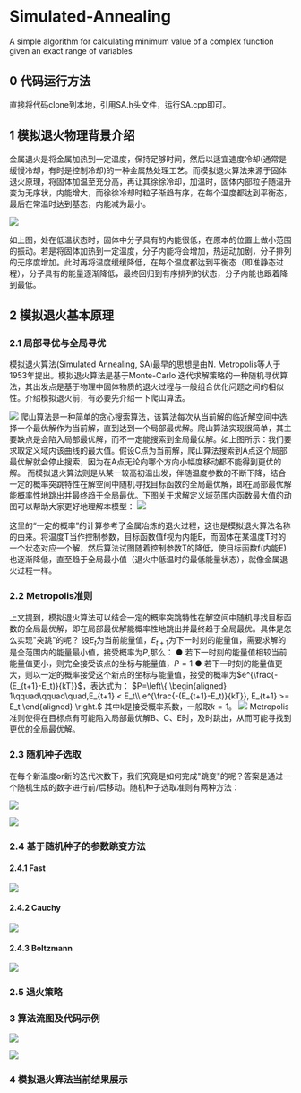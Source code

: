 # Simulated-Annealing
A simple algorithm for calculating minimum value of a complex function given an exact range of variables

## 0 代码运行方法

直接将代码clone到本地，引用SA.h头文件，运行SA.cpp即可。

## 1 模拟退火物理背景介绍
金属退火是将金属加热到一定温度，保持足够时间，然后以适宜速度冷却(通常是缓慢冷却，有时是控制冷却)的一种金属热处理工艺。而模拟退火算法来源于固体退火原理，将固体加温至充分高，再让其徐徐冷却，加温时，固体内部粒子随温升变为无序状，内能增大，而徐徐冷却时粒子渐趋有序，在每个温度都达到平衡态，最后在常温时达到基态，内能减为最小。

![](https://raw.githubusercontent.com/xie96808/Simulated-Annealing/master/img/E.png)

如上图，处在低温状态时，固体中分子具有的内能很低，在原本的位置上做小范围的振动。若是将固体加热到一定温度，分子内能将会增加，热运动加剧，分子排列的无序度增加。此时再将温度缓缓降低，在每个温度都达到平衡态（即准静态过程），分子具有的能量逐渐降低，最终回归到有序排列的状态，分子内能也跟着降到最低。

## 2 模拟退火基本原理
### 2.1 局部寻优与全局寻优
模拟退火算法(Simulated Annealing, SA)最早的思想是由N. Metropolis等人于1953年提出。模拟退火算法是基于Monte-Carlo 迭代求解策略的一种随机寻优算法，其出发点是基于物理中固体物质的退火过程与一般组合优化问题之间的相似性。介绍模拟退火前，有必要先介绍一下爬山算法。

![](https://raw.githubusercontent.com/xie96808/Simulated-Annealing/master/img/mountain.png)
爬山算法是一种简单的贪心搜索算法，该算法每次从当前解的临近解空间中选择一个最优解作为当前解，直到达到一个局部最优解。爬山算法实现很简单，其主要缺点是会陷入局部最优解，而不一定能搜索到全局最优解。如上图所示：我们要求取定义域内该曲线的最大值。假设C点为当前解，爬山算法搜索到A点这个局部最优解就会停止搜索，因为在A点无论向哪个方向小幅度移动都不能得到更优的解。
而模拟退火算法则是从某一较高初温出发，伴随温度参数的不断下降，结合一定的概率突跳特性在解空间中随机寻找目标函数的全局最优解，即在局部最优解能概率性地跳出并最终趋于全局最优。下图关于求解定义域范围内函数最大值的动图可以帮助大家更好地理解本模型：
![](https://raw.githubusercontent.com/xie96808/Simulated-Annealing/master/img/SA_gif.gif)

这里的“一定的概率”的计算参考了金属冶炼的退火过程，这也是模拟退火算法名称的由来。将温度T当作控制参数，目标函数值f视为内能E，而固体在某温度T时的一个状态对应一个解，然后算法试图随着控制参数T的降低，使目标函数f(内能E)也逐渐降低，直至趋于全局最小值（退火中低温时的最低能量状态），就像金属退火过程一样。

### 2.2 Metropolis准则

上文提到，模拟退火算法可以结合一定的概率突跳特性在解空间中随机寻找目标函数的全局最优解，即在局部最优解能概率性地跳出并最终趋于全局最优。具体是怎么实现"突跳"的呢？
设$E_t$为当前能量值，$E_{t+1}$为下一时刻的能量值，需要求解的是全范围内的能量最小值，接受概率为$P$,那么：
● 若下一时刻的能量值相较当前能量值更小，则完全接受该点的坐标与能量值，$P = 1$
● 若下一时刻的能量值更大，则以一定的概率接受这个新点的坐标与能量值，接受的概率为$e^{\frac{-(E_{t+1}-E_t)}{kT}}$，表达式为：
$P=\left\{
\begin{aligned}
1\qquad\qquad\quad,E_{t+1} < E_t\\
e^{\frac{-(E_{t+1}-E_t)}{kT}}, E_{t+1} >= E_t
\end{aligned}
\right.$
其中k是接受概率系数，一般取$k = 1$。
![](https://raw.githubusercontent.com/xie96808/Simulated-Annealing/master/img/metropolis.png)
Metropolis准则使得在目标点有可能陷入局部最优解B、C、E时，及时跳出，从而可能寻找到更优的全局最优解。

### 2.3 随机种子选取
在每个新温度or新的迭代次数下，我们究竟是如何完成"跳变"的呢？答案是通过一个随机生成的数字进行前/后移动。随机种子选取准则有两种方法：

![](https://raw.githubusercontent.com/xie96808/Simulated-Annealing/master/img/gauss.png)

![](https://raw.githubusercontent.com/xie96808/Simulated-Annealing/master/img/realdistribution.png)
### 2.4 基于随机种子的参数跳变方法

#### 2.4.1 Fast
![](https://raw.githubusercontent.com/xie96808/Simulated-Annealing/master/img/fast.png)

#### 2.4.2 Cauchy
![](https://raw.githubusercontent.com/xie96808/Simulated-Annealing/master/img/cauchy.png)

#### 2.4.3 Boltzmann
![](https://raw.githubusercontent.com/xie96808/Simulated-Annealing/master/img/boltzmann.png)

### 2.5 退火策略
### 3 算法流图及代码示例
![](https://raw.githubusercontent.com/xie96808/Simulated-Annealing/master/img/process1.png)

![](https://raw.githubusercontent.com/xie96808/Simulated-Annealing/master/img/process2.png)

### 4 模拟退火算法当前结果展示

